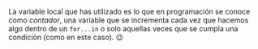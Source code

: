 La variable local que has utilizado es lo que en programación se conoce como _contador_, una variable que se incrementa cada vez que hacemos algo dentro de un `for...in` o solo aquellas veces que se cumpla una condición (como en este caso). :wink: